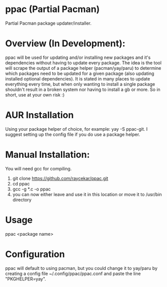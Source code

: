 # ppac (Partial Pacman)
Partial Pacman package updater/installer.

# Overview (In Development):

ppac will be used for updating and/or installing new packages and it's dependencies without having to update every package.  The idea is the tool will scrape the output of a package helper (pacman/yay/paru) to determine which packages need to be updated for a given package (also updating installed optional dependencies). It is stated in many places to update everything every time, but when only wanting to install a single package shouldn't result in a broken system nor having to install a gb or more.  So in short, use at your own risk :)

# AUR Installation
Using your package helper of choice, for example: yay -S ppac-git.
I suggest setting up the config file if you do use a package helper.

# Manual Installation:

You will need gcc for compiling.

1) git clone https://github.com/raycekar/ppac.git
2) cd ppac
3) gcc -g \*.c -o ppac
4) you can now either leave and use it in this location or move it to /usr/bin directory

# Usage
ppac \<package name\>

# Configuration

ppac will default to using pacman, but you could change it to yay/paru by creating a config file ~/.config/ppac/ppac.conf and paste the line "PKGHELPER=yay".
